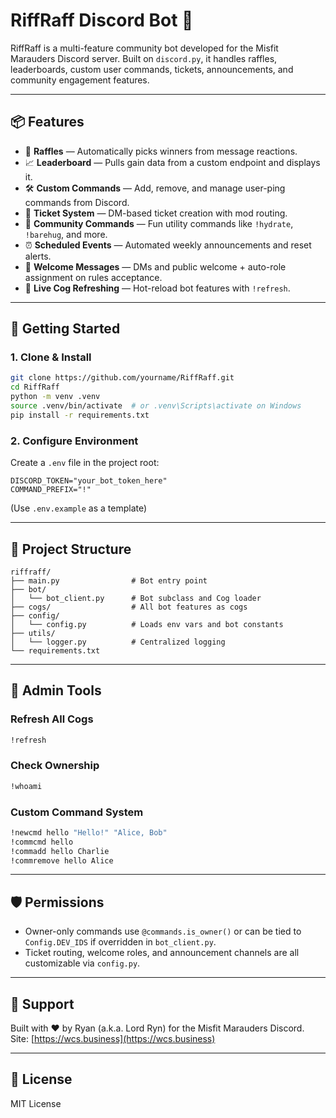 # RiffRaff Discord Bot 🤖

RiffRaff is a multi-feature community bot developed for the Misfit Marauders Discord server. Built on `discord.py`, it handles raffles, leaderboards, custom user commands, tickets, announcements, and community engagement features.

---

## 📦 Features

- 🎉 **Raffles** — Automatically picks winners from message reactions.
- 📈 **Leaderboard** — Pulls gain data from a custom endpoint and displays it.
- 🛠️ **Custom Commands** — Add, remove, and manage user-ping commands from Discord.
- 🎫 **Ticket System** — DM-based ticket creation with mod routing.
- 🎤 **Community Commands** — Fun utility commands like `!hydrate`, `!barehug`, and more.
- ⏰ **Scheduled Events** — Automated weekly announcements and reset alerts.
- 👋 **Welcome Messages** — DMs and public welcome + auto-role assignment on rules acceptance.
- 🔁 **Live Cog Refreshing** — Hot-reload bot features with `!refresh`.

---

## 🚀 Getting Started

### 1. Clone & Install
```bash
git clone https://github.com/yourname/RiffRaff.git
cd RiffRaff
python -m venv .venv
source .venv/bin/activate  # or .venv\Scripts\activate on Windows
pip install -r requirements.txt
```

### 2. Configure Environment
Create a `.env` file in the project root:

```env
DISCORD_TOKEN="your_bot_token_here"
COMMAND_PREFIX="!"
```

(Use `.env.example` as a template)

---

## 🧠 Project Structure

```
riffraff/
├── main.py                # Bot entry point
├── bot/
│   └── bot_client.py      # Bot subclass and Cog loader
├── cogs/                  # All bot features as cogs
├── config/
│   └── config.py          # Loads env vars and bot constants
├── utils/
│   └── logger.py          # Centralized logging
└── requirements.txt
```

---

## 🔧 Admin Tools

### Refresh All Cogs
```bash
!refresh
```

### Check Ownership
```bash
!whoami
```

### Custom Command System
```bash
!newcmd hello "Hello!" "Alice, Bob"
!commcmd hello
!commadd hello Charlie
!commremove hello Alice
```

---

## 🛡️ Permissions

- Owner-only commands use `@commands.is_owner()` or can be tied to `Config.DEV_IDS` if overridden in `bot_client.py`.
- Ticket routing, welcome roles, and announcement channels are all customizable via `config.py`.

---

## 💬 Support

Built with ❤️ by Ryan (a.k.a. Lord Ryn) for the Misfit Marauders Discord.  
Site: [https://wcs.business](https://wcs.business)

---

## 📄 License

MIT License
